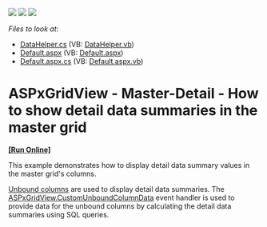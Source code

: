 <!-- default badges list -->
![](https://img.shields.io/endpoint?url=https://codecentral.devexpress.com/api/v1/VersionRange/128536345/12.2.5%2B)
[![](https://img.shields.io/badge/Open_in_DevExpress_Support_Center-FF7200?style=flat-square&logo=DevExpress&logoColor=white)](https://supportcenter.devexpress.com/ticket/details/E4481)
[![](https://img.shields.io/badge/📖_How_to_use_DevExpress_Examples-e9f6fc?style=flat-square)](https://docs.devexpress.com/GeneralInformation/403183)
<!-- default badges end -->
<!-- default file list -->
*Files to look at*:

* [DataHelper.cs](./CS/WebSite/App_Code/DataHelper.cs) (VB: [DataHelper.vb](./VB/WebSite/App_Code/DataHelper.vb))
* [Default.aspx](./CS/WebSite/Default.aspx) (VB: [Default.aspx](./VB/WebSite/Default.aspx))
* [Default.aspx.cs](./CS/WebSite/Default.aspx.cs) (VB: [Default.aspx.vb](./VB/WebSite/Default.aspx.vb))
<!-- default file list end -->
# ASPxGridView - Master-Detail - How to show detail data summaries in the master grid
<!-- run online -->
**[[Run Online]](https://codecentral.devexpress.com/e4481/)**
<!-- run online end -->


<p>This example demonstrates how to display detail data summary values in the master grid's columns.</p><p><a href="http://documentation.devexpress.com/#AspNet/CustomDocument3732"><u>Unbound columns</u></a> are used to display detail data summaries.  The <a href="http://documentation.devexpress.com/#AspNet/DevExpressWebASPxGridViewASPxGridView_CustomUnboundColumnDatatopic"><u>ASPxGridView.CustomUnboundColumnData</u></a> event handler is used to provide data for the unbound columns by calculating the detail data summaries using SQL queries.</p>

<br/>


